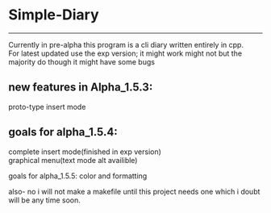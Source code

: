 # Simple-Diary
----------------------------------------------------------
Currently in pre-alpha this program is a cli diary written entirely in cpp.  
For latest updated use the exp version; it might work might not but the majority do though it might have some bugs

new features in Alpha_1.5.3:
----------------------------------------------------------
proto-type insert mode

goals for alpha_1.5.4:
----------------------------------------------------------
complete insert mode(finished in exp version)  
graphical menu(text mode alt availible)  

goals for alpha_1.5.5:
color and formatting  

also- no i will not make a makefile until this project needs one which i doubt will be any time soon. 
